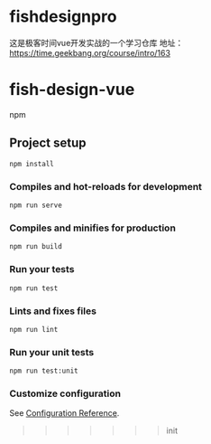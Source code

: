 # fishdesignpro
这是极客时间vue开发实战的一个学习仓库 地址：https://time.geekbang.org/course/intro/163
# fish-design-vue
npm 
## Project setup
```
npm install
```

### Compiles and hot-reloads for development
```
npm run serve
```

### Compiles and minifies for production
```
npm run build
```

### Run your tests
```
npm run test
```

### Lints and fixes files
```
npm run lint
```

### Run your unit tests
```
npm run test:unit
```

### Customize configuration
See [Configuration Reference](https://cli.vuejs.org/config/).
>>>>>>> init
